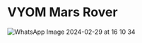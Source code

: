 # VYOM Mars Rover
![WhatsApp Image 2024-02-29 at 16 10 34](https://github.com/Aditi-2903/Vishwa/assets/103983801/e5f92e5f-c011-4238-afd2-2baca5b89c8a)
